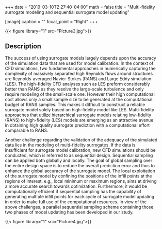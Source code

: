 +++
date = "2019-03-10T2:27:40-04:00"
math = false
title = "Multi-fidelity surrogate modeling and sequential surrogate model updating"

[image]
  caption = ""
  focal_point = "Right"
+++

{{< figure library="1" src="Picture3.jpg">}}

## Description
The success of using surrogate models largely depends upon the accuracy of the simulation data that are used for model calibration. In the context of CFD simulations, two fundamental approaches in numerically capturing the complexity of massively separated high Reynolds flows around structures are Reynolds-averaged Navier-Stokes (RANS) and Large Eddy simulation (LES). The high-fidelity CFD analyses such as LES preform considerably better than RANS as they resolve the large-scale turbulence and only require modeling of the small-scale one. However their high computational cost allows only a small sample size to be generated at the computational budget of RANS samples. This makes it difficult to construct a reliable surrogate model solely based on high-fidelity model like LES. 
Multi-fidelity approaches that utilize hierarchical surrogate models relating low-fidelity (RANS) to high-fidelity (LES) models are emerging as an attractive avenue in obtaining high quality surrogate prediction with a computational effort comparable to RANS. 

Another challenge regarding the validation of the adequacy of the simulated data lies in the modeling of multi-fidelity surrogates. If the data is insufficient for surrogate model calibration, new CFD simulations should be conducted, which is referred to as sequential design.
Sequential sampling can be applied both globally and locally. The goal of global sampling over the entire design space is to reduce the overall prediction error and thus to enhance the global accuracy of the surrogate model. The local exploitation of the surrogate model by confining the positions of the infill points at the regions of interest, e.g., local minimum or maximum regions, aims at driving a more accurate search towards optimization. Furthermore, it would be computationally efficient if sequential sampling has the capability of generating multiple infill points for each cycle of surrogate model updating in order to make full use of the computational resources. In view of the above challenges, a parallel sequential sampling scheme containing those two phases of model updating has been developed in our study.

{{< figure library="1" src="Picture4.jpg">}}

